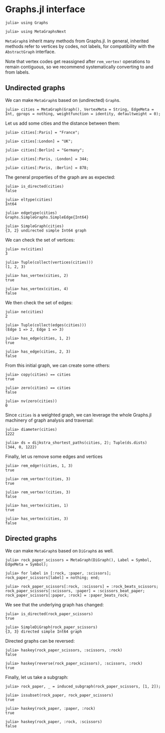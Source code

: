 # Graphs.jl  interface

```jldoctest graphs
julia> using Graphs

julia> using MetaGraphsNext
```

`MetaGraph`s inherit many methods from Graphs.jl. In general, inherited methods refer to vertices by codes, not labels, for compatibility with the `AbstractGraph` interface.

Note that vertex codes get reassigned after `rem_vertex!` operations to remain contiguous, so we recommend systematically converting to and from labels.

## Undirected graphs

We can make `MetaGraph`s based on (undirected) `Graph`s.

```jldoctest graphs
julia> cities = MetaGraph(Graph(), VertexMeta = String, EdgeMeta = Int, gprops = nothing, weightfunction = identity, defaultweight = 0);
```

Let us add some cities and the distance between them:

```jldoctest graphs
julia> cities[:Paris] = "France";

julia> cities[:London] = "UK";

julia> cities[:Berlin] = "Germany";

julia> cities[:Paris, :London] = 344;

julia> cities[:Paris, :Berlin] = 878;
```

The general properties of the graph are as expected:

```jldoctest graphs
julia> is_directed(cities)
false

julia> eltype(cities)
Int64

julia> edgetype(cities)
Graphs.SimpleGraphs.SimpleEdge{Int64}

julia> SimpleGraph(cities)
{3, 2} undirected simple Int64 graph
```

We can check the set of vertices:

```jldoctest graphs
julia> nv(cities)
3

julia> Tuple(collect(vertices(cities)))
(1, 2, 3)

julia> has_vertex(cities, 2)
true

julia> has_vertex(cities, 4)
false
```

We then check the set of edges:

```jldoctest graphs
julia> ne(cities)
2

julia> Tuple(collect(edges(cities)))
(Edge 1 => 2, Edge 1 => 3)

julia> has_edge(cities, 1, 2)
true

julia> has_edge(cities, 2, 3)
false
```

From this initial graph, we can create some others:

```jldoctest graphs
julia> copy(cities) == cities
true

julia> zero(cities) == cities
false

julia> nv(zero(cities))
0
```

Since `cities` is a weighted graph, we can leverage the whole Graphs.jl machinery of graph analysis and traversal:

```jldoctest graphs
julia> diameter(cities)
1222

julia> ds = dijkstra_shortest_paths(cities, 2); Tuple(ds.dists)
(344, 0, 1222)
```

Finally, let us remove some edges and vertices

```jldoctest graphs
julia> rem_edge!(cities, 1, 3)
true

julia> rem_vertex!(cities, 3)
true

julia> rem_vertex!(cities, 3)
false

julia> has_vertex(cities, 1)
true

julia> has_vertex(cities, 3)
false
```

## Directed graphs

We can make `MetaGraph`s based on `DiGraph`s as well.

```jldoctest graphs
julia> rock_paper_scissors = MetaGraph(DiGraph(), Label = Symbol, EdgeMeta = Symbol);

julia> for label in [:rock, :paper, :scissors]; rock_paper_scissors[label] = nothing; end;

julia> rock_paper_scissors[:rock, :scissors] = :rock_beats_scissors; rock_paper_scissors[:scissors, :paper] = :scissors_beat_paper; rock_paper_scissors[:paper, :rock] = :paper_beats_rock;
```

We see that the underlying graph has changed:

```jldoctest graphs
julia> is_directed(rock_paper_scissors)
true

julia> SimpleDiGraph(rock_paper_scissors)
{3, 3} directed simple Int64 graph
```

Directed graphs can be reversed:

``` jldoctest graphs
julia> haskey(rock_paper_scissors, :scissors, :rock)
false

julia> haskey(reverse(rock_paper_scissors), :scissors, :rock)
true
```

Finally, let us take a subgraph:

```jldoctest graphs
julia> rock_paper, _ = induced_subgraph(rock_paper_scissors, [1, 2]);

julia> issubset(rock_paper, rock_paper_scissors)
true

julia> haskey(rock_paper, :paper, :rock)
true

julia> haskey(rock_paper, :rock, :scissors)
false
```
